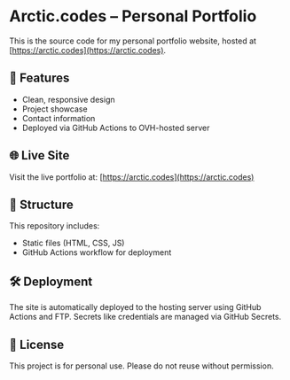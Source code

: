 # Arctic.codes – Personal Portfolio

This is the source code for my personal portfolio website, hosted at [https://arctic.codes](https://arctic.codes).

## 🚀 Features

- Clean, responsive design
- Project showcase
- Contact information
- Deployed via GitHub Actions to OVH-hosted server

## 🌐 Live Site

Visit the live portfolio at: [https://arctic.codes](https://arctic.codes)

## 📁 Structure

This repository includes:
- Static files (HTML, CSS, JS)
- GitHub Actions workflow for deployment

## 🛠 Deployment

The site is automatically deployed to the hosting server using GitHub Actions and FTP. Secrets like credentials are managed via GitHub Secrets.

## 📄 License

This project is for personal use. Please do not reuse without permission.